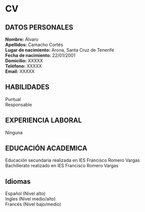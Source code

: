 # CV
## DATOS PERSONALES
**Nombre:** Álvaro  
**Apellidos:** Camacho Cortés  
**Lugar de nacimiento:** Arona, Santa Cruz de Tenerife  
**Fecha de nacimiento:** 22/01/2001  
**Domicilio:** XXXXX  
**Teléfono:** XXXXX  
**Email:** XXXXX  

## HABILIDADES
Puntual  
Responsable  

## EXPERIENCIA LABORAL
Ninguna  

## EDUCACIÓN ACADEMICA
Educación secundaria realizada en IES Francisco Romero Vargas  
Bachillerato realizado en IES Francisco Romero Vargas  

## Idiomas
Español (Nivel alto)  
Ingles (Nivel medio/alto)  
Francés (Nivel bajo/medio)  
